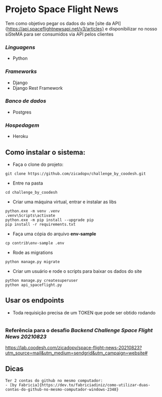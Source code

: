 # Projeto Space Flight News

Tem como objetivo pegar os dados do site [site da API]{https://api.spaceflightnewsapi.net/v3/articles} e disponibilizar no nosso siSteMA para ser consumidos via API pelos clientes


### *Linguagens*
- Python

### *Frameworks*
- Django
- Django Rest Framework

### *Banco de dados*
- Postgres

### *Hospedagem*
- Heroku

## Como instalar o sistema:
- Faça o clone do projeto: 
````
git clone https://github.com/zicadopv/challenge_by_coodesh.git
````
- Entre na pasta
````
cd challenge_by_coodesh
````
- Criar uma máquina virtual, entrar e instalar as libs
````
python.exe -m venv .venv
.venv\Scripts\activate
python.exe -m pip install --upgrade pip 
pip install -r requirements.txt
````

- Faça uma cópia do arquivo **env-sample**
````
cp contrib\env-sample .env
````
- Rode as migrations
````
python manage.py migrate
````
- Criar um usuário e rode o scripts para baixar os dados do site 
````
python manage.py createsuperuser
python api_spaceflight.py
````

## Usar os endpoints

- Toda requisição precisa de um TOKEN que pode ser obtido rodando 
````
````


### Referência para o desafio ***Backend Challenge Space Flight News 20210823***

https://lab.coodesh.com/zicadopv/space-flight-news-20210823?utm_source=mail&utm_medium=sendgrid&utm_campaign=website#


## Dicas

````
Ter 2 contas do github no mesmo computador:
- [by Fabricia]{https://dev.to/fabriciadiniz/como-utilizar-duas-contas-do-github-no-mesmo-computador-windows-2348}
````
